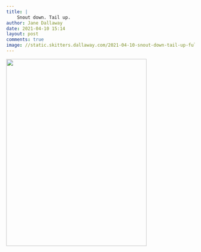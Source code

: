 ```yaml
---
title: |
    Snout down. Tail up.
author: Jane Dallaway
date: 2021-04-10 15:14
layout: post
comments: true
image: //static.skitters.dallaway.com/2021-04-10-snout-down-tail-up-fullsize-0.jpeg
---
```




<a href="//static.skitters.dallaway.com/2021-04-10-snout-down-tail-up-fullsize-0.jpeg"><img src="//static.skitters.dallaway.com/2021-04-10-snout-down-tail-up-thumb-0.jpeg" width="375" height="500"></a>

